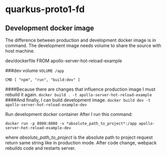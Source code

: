 # quarkus-proto1-fd

## Development docker image
The difference between production and development docker image is in command. The development image needs volume to share the source with host machine.

dev/dockerfile
FROM apollo-server-hot-reload-example

###dev volume
```VOLUME /app```

```CMD [ "npm", "run", "build:dev" ]```

####Because there are changes that influence production image I must rebuild it again.
```docker build . -t apollo-server-hot-reload-example```
####And finally, I can build development image.
```docker build dev -t apollo-server-hot-reload-example-dev```

Run development docker container
After I run this command:

```docker run -p 8080:8080 -v *absolute_path_to_project*:/app apollo-server-hot-reload-example-dev```

where *absolute_path_to_project* is the absolute path to project request return same string like in production mode. After code change, webpack rebuilds code and restarts server.

